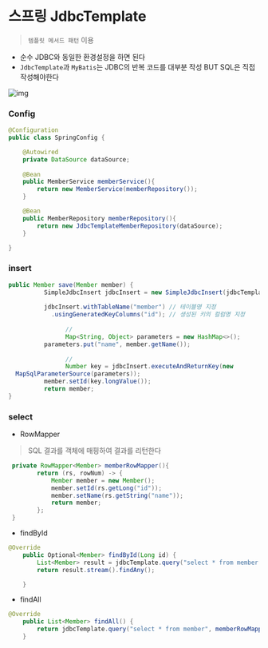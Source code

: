 # 스프링 JdbcTemplate

>  `템플릿 메서드 패턴` 이용

- 순수 JDBC와 동일한 환경설정을 하면 된다
- `JdbcTemplate`과 `MyBatis`는 JDBC의 반복 코드를 대부분 작성
  BUT SQL은 직접 작성해야한다

![img](https://gmlwjd9405.github.io/images/setting-for-dbprogramming/data-access-layer2.png)

### Config

~~~java
@Configuration
public class SpringConfig {

    @Autowired
    private DataSource dataSource;
    
    @Bean
    public MemberService memberService(){
        return new MemberService(memberRepository());
    }

    @Bean
    public MemberRepository memberRepository(){
        return new JdbcTemplateMemberRepository(dataSource);
    }

}
~~~



### insert

~~~java
public Member save(Member member) {
          SimpleJdbcInsert jdbcInsert = new SimpleJdbcInsert(jdbcTemplate);
  				  
          jdbcInsert.withTableName("member") // 테이블명 지정
            .usingGeneratedKeyColumns("id"); // 생성된 키의 컬럼명 지정
          
  				// 
  				Map<String, Object> parameters = new HashMap<>();
          parameters.put("name", member.getName());
          
  				// 
  				Number key = jdbcInsert.executeAndReturnKey(new
  MapSqlParameterSource(parameters));
          member.setId(key.longValue());
          return member;
}
~~~



### select

- RowMapper

> SQL 결과를 객체에 매핑하여 결과를 리턴한다

~~~java
 private RowMapper<Member> memberRowMapper(){
        return (rs, rowNum) -> {
            Member member = new Member();
            member.setId(rs.getLong("id"));
            member.setName(rs.getString("name"));
            return member;
        };
 }
~~~

- findById

~~~java
@Override
    public Optional<Member> findById(Long id) {
        List<Member> result = jdbcTemplate.query("select * from member where id = ?", memberRowMapper(), id);
        return result.stream().findAny();

    }
~~~

- findAll

~~~java
@Override
    public List<Member> findAll() {
        return jdbcTemplate.query("select * from member", memberRowMapper());
    }
~~~



### 



